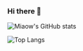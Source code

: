 ### Hi there 👋

![Miaow's GitHub stats](https://github-readme-stats.vercel.app/api?username=Miaow233&count_private=true&show_icons=true)

![Top Langs](https://github-readme-stats.vercel.app/api/top-langs/?username=Miaow233&hide=shell,css&layout=compact)

<!--
**Miaow233/Miaow233** is a ✨ _special_ ✨ repository because its `README.md` (this file) appears on your GitHub profile.

Here are some ideas to get you started:

- 🔭 I’m currently working on ...
- 🌱 I’m currently learning ...
- 👯 I’m looking to collaborate on ...
- 🤔 I’m looking for help with ...
- 💬 Ask me about ...
- 📫 How to reach me: ...
- 😄 Pronouns: ...
- ⚡ Fun fact: ...
-->
